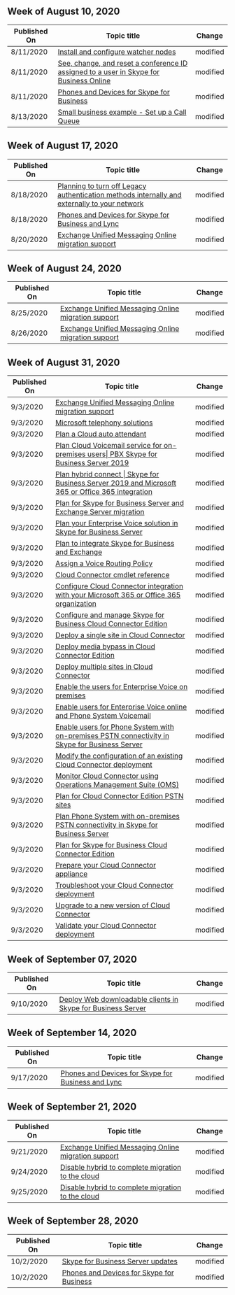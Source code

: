 <!-- This file is generated automatically each week. Changes made to this file will be overwritten.-->



## Week of August 10, 2020


| Published On |Topic title | Change |
|------|------------|--------|
| 8/11/2020 | [Install and configure watcher nodes](/SkypeForBusiness/tools/watcher-nodes-2019) | modified |
| 8/11/2020 | [See, change, and reset a conference ID assigned to a user in Skype for Business Online](/SkypeForBusiness/audio-conferencing-in-office-365/see-change-and-reset-a-conference-id-assigned-to-a-user) | modified |
| 8/11/2020 | [Phones and Devices for Skype for Business](/SkypeForBusiness/certification/devices-ip-phones) | modified |
| 8/13/2020 | [Small business example - Set up a Call Queue](/SkypeForBusiness/what-is-phone-system-in-office-365/tutorial-cq) | modified |


## Week of August 17, 2020


| Published On |Topic title | Change |
|------|------------|--------|
| 8/18/2020 | [Planning to turn off Legacy authentication methods internally and externally to your network](/SkypeForBusiness/plan-your-deployment/modern-authentication/turn-on-modern-auth) | modified |
| 8/18/2020 | [Phones and Devices for Skype for Business and Lync](/SkypeForBusiness/certification/devices-usb-devices) | modified |
| 8/20/2020 | [Exchange Unified Messaging Online migration support](/SkypeForBusiness/plan/exchange-unified-messaging-online-migration-support) | modified |


## Week of August 24, 2020


| Published On |Topic title | Change |
|------|------------|--------|
| 8/25/2020 | [Exchange Unified Messaging Online migration support](/SkypeForBusiness/plan/exchange-unified-messaging-online-migration-support) | modified |
| 8/26/2020 | [Exchange Unified Messaging Online migration support](/SkypeForBusiness/plan/exchange-unified-messaging-online-migration-support) | modified |


## Week of August 31, 2020


| Published On |Topic title | Change |
|------|------------|--------|
| 9/3/2020 | [Exchange Unified Messaging Online migration support](/SkypeForBusiness/plan/exchange-unified-messaging-online-migration-support) | modified |
| 9/3/2020 | [Microsoft telephony solutions](/SkypeForBusiness/hybrid/msft-telephony-solutions) | modified |
| 9/3/2020 | [Plan a Cloud auto attendant](/SkypeForBusiness/hybrid/plan-cloud-auto-attendant) | modified |
| 9/3/2020 | [Plan Cloud Voicemail service for on-premises users\| PBX Skype for Business Server 2019](/SkypeForBusiness/hybrid/plan-cloud-voicemail) | modified |
| 9/3/2020 | [Plan hybrid connect \| Skype for Business Server 2019 and Microsoft 365 or Office 365 integration](/SkypeForBusiness/hybrid/plan-hybrid-connectivity) | modified |
| 9/3/2020 | [Plan for Skype for Business Server and Exchange Server migration](/SkypeForBusiness/hybrid/plan-um-migration) | modified |
| 9/3/2020 | [Plan your Enterprise Voice solution in Skype for Business Server](/SkypeForBusiness/plan-your-deployment/enterprise-voice-solution/enterprise-voice-solution) | modified |
| 9/3/2020 | [Plan to integrate Skype for Business and Exchange](/SkypeForBusiness/plan-your-deployment/integrate-with-exchange/integrate-with-exchange) | modified |
| 9/3/2020 | [Assign a Voice Routing Policy](/SkypeForBusiness/skype-for-business-hybrid-solutions/plan-your-phone-system-cloud-pbx-solution/assign-a-voice-routing-policy) | modified |
| 9/3/2020 | [Cloud Connector cmdlet reference](/SkypeForBusiness/skype-for-business-hybrid-solutions/plan-your-phone-system-cloud-pbx-solution/cloud-connector-cmdlet-reference) | modified |
| 9/3/2020 | [Configure Cloud Connector integration with your Microsoft 365 or Office 365 organization](/SkypeForBusiness/skype-for-business-hybrid-solutions/plan-your-phone-system-cloud-pbx-solution/configure-cloud-connector-integration-with-your-office-365-tenant) | modified |
| 9/3/2020 | [Configure and manage Skype for Business Cloud Connector Edition](/SkypeForBusiness/skype-for-business-hybrid-solutions/plan-your-phone-system-cloud-pbx-solution/configure-skype-for-business-cloud-connector-edition) | modified |
| 9/3/2020 | [Deploy a single site in Cloud Connector](/SkypeForBusiness/skype-for-business-hybrid-solutions/plan-your-phone-system-cloud-pbx-solution/deploy-a-single-site-in-cloud-connector) | modified |
| 9/3/2020 | [Deploy media bypass in Cloud Connector Edition](/SkypeForBusiness/skype-for-business-hybrid-solutions/plan-your-phone-system-cloud-pbx-solution/deploy-media-bypass-in-cloud-connector) | modified |
| 9/3/2020 | [Deploy multiple sites in Cloud Connector](/SkypeForBusiness/skype-for-business-hybrid-solutions/plan-your-phone-system-cloud-pbx-solution/deploy-multiple-sites-in-cloud-connector) | modified |
| 9/3/2020 | [Enable the users for Enterprise Voice on premises](/SkypeForBusiness/skype-for-business-hybrid-solutions/plan-your-phone-system-cloud-pbx-solution/enable-the-users-for-enterprise-voice-on-premises) | modified |
| 9/3/2020 | [Enable users for Enterprise Voice online and Phone System Voicemail](/SkypeForBusiness/skype-for-business-hybrid-solutions/plan-your-phone-system-cloud-pbx-solution/enable-users-for-enterprise-voice-online-and-phone-system-voicemail) | modified |
| 9/3/2020 | [Enable users for Phone System with on-premises PSTN connectivity in Skype for Business Server](/SkypeForBusiness/skype-for-business-hybrid-solutions/plan-your-phone-system-cloud-pbx-solution/enable-users-for-phone-system) | modified |
| 9/3/2020 | [Modify the configuration of an existing Cloud Connector deployment](/SkypeForBusiness/skype-for-business-hybrid-solutions/plan-your-phone-system-cloud-pbx-solution/modify-the-configuration-of-an-existing-cloud-connector-deployment) | modified |
| 9/3/2020 | [Monitor Cloud Connector using Operations Management Suite (OMS)](/SkypeForBusiness/skype-for-business-hybrid-solutions/plan-your-phone-system-cloud-pbx-solution/monitor-cloud-connector-using-operations-management-suite-oms) | modified |
| 9/3/2020 | [Plan for Cloud Connector Edition PSTN sites](/SkypeForBusiness/skype-for-business-hybrid-solutions/plan-your-phone-system-cloud-pbx-solution/plan-for-cloud-connector-edition-pstn-sites) | modified |
| 9/3/2020 | [Plan Phone System with on-premises PSTN connectivity in Skype for Business Server](/SkypeForBusiness/skype-for-business-hybrid-solutions/plan-your-phone-system-cloud-pbx-solution/plan-phone-system-with-on-premises-pstn-connectivity) | modified |
| 9/3/2020 | [Plan for Skype for Business Cloud Connector Edition](/SkypeForBusiness/skype-for-business-hybrid-solutions/plan-your-phone-system-cloud-pbx-solution/plan-skype-for-business-cloud-connector-edition) | modified |
| 9/3/2020 | [Prepare your Cloud Connector appliance](/SkypeForBusiness/skype-for-business-hybrid-solutions/plan-your-phone-system-cloud-pbx-solution/prepare-your-cloud-connector-appliance) | modified |
| 9/3/2020 | [Troubleshoot your Cloud Connector deployment](/SkypeForBusiness/skype-for-business-hybrid-solutions/plan-your-phone-system-cloud-pbx-solution/troubleshoot-your-cloud-connector-deployment) | modified |
| 9/3/2020 | [Upgrade to a new version of Cloud Connector](/SkypeForBusiness/skype-for-business-hybrid-solutions/plan-your-phone-system-cloud-pbx-solution/upgrade-to-a-new-version-of-cloud-connector) | modified |
| 9/3/2020 | [Validate your Cloud Connector deployment](/SkypeForBusiness/skype-for-business-hybrid-solutions/plan-your-phone-system-cloud-pbx-solution/validate-your-cloud-connector-deployment) | modified |


## Week of September 07, 2020


| Published On |Topic title | Change |
|------|------------|--------|
| 9/10/2020 | [Deploy Web downloadable clients in Skype for Business Server](/SkypeForBusiness/deploy/deploy-clients/deploy-web-downloadable-clients) | modified |


## Week of September 14, 2020


| Published On |Topic title | Change |
|------|------------|--------|
| 9/17/2020 | [Phones and Devices for Skype for Business and Lync](/SkypeForBusiness/certification/devices-usb-devices) | modified |


## Week of September 21, 2020


| Published On |Topic title | Change |
|------|------------|--------|
| 9/21/2020 | [Exchange Unified Messaging Online migration support](/SkypeForBusiness/plan/exchange-unified-messaging-online-migration-support) | modified |
| 9/24/2020 | [Disable hybrid to complete migration to the cloud](/SkypeForBusiness/hybrid/cloud-consolidation-disabling-hybrid) | modified |
| 9/25/2020 | [Disable hybrid to complete migration to the cloud](/SkypeForBusiness/hybrid/cloud-consolidation-disabling-hybrid) | modified |


## Week of September 28, 2020


| Published On |Topic title | Change |
|------|------------|--------|
| 10/2/2020 | [Skype for Business Server updates](/SkypeForBusiness/sfb-server-updates) | modified |
| 10/2/2020 | [Phones and Devices for Skype for Business](/SkypeForBusiness/certification/devices-ip-phones) | modified |
